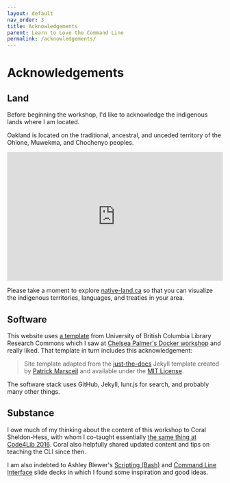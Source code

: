 ```yaml
---
layout: default
nav_order: 3
title: Acknowledgements
parent: Learn to Love the Command Line
permalink: /acknowledgements/
---
```

# Acknowledgements

## Land

Before beginning the workshop, I'd like to acknowledge the indigenous lands where I am located.    

Oakland is located on the traditional, ancestral, and unceded territory of the Ohlone, Muwekma, and Chochenyo peoples.
<iframe src="https://native-land.ca/api/embed/embed.html?maps=territories&position=37.7768062,-122.1859566" style="width:100%; height:300px; border:none;"></iframe>

Please take a moment to explore [native-land.ca](https://native-land.ca/) so that you can visualize the indigenous territories, languages, and treaties in your area.

## Software

This website uses [a template](https://ubc-library-rc.github.io/rc-workshop-template/) from University of British Columbia Library Research Commons which I saw at [Chelsea Palmer's Docker workshop](https://github.com/ubc-library-rc/intro-docker/) and really liked. That template in turn includes this acknowledgement:

> Site template adapted from the [just-the-docs](https://github.com/pmarsceill/just-the-docs) Jekyll template created by [Patrick Marsceil](https://github.com/pmarsceill) and available under the [MIT License](http://opensource.org/licenses/MIT).

The software stack uses GitHub, Jekyll, lunr.js for search, and probably many other things.

## Substance

I owe much of my thinking about the content of this workshop to Coral Sheldon-Hess, with whom I co-taught essentially [the same thing at Code4Lib 2016](https://github.com/phette23/c4l16-cli-workshop). Coral also helpfully shared updated content and tips on teaching the CLI since then.

I am also indebted to Ashley Blewer's [Scripting (Bash)](https://training.ashleyblewer.com/presentations/bash-scripting.html#2) and [Command Line Interface](https://training.ashleyblewer.com/presentations/cli.html#2) slide decks in which I found some inspiration and good ideas.
